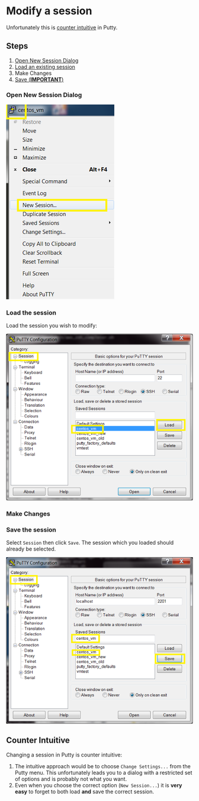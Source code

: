 # Modify a session

Unfortunately this is [counter intuitive](#counter-intuitive) in Putty.

## Steps

1. [Open New Session Dialog](#open-new-session-dialog)
1. [Load an existing session](#load-the-session)
1. Make Changes
1. [Save (**IMPORTANT**)](#save-the-session)

### Open New Session Dialog

![Open New Session Dialog](pictures/01_NewSession.PNG)

### Load the session

Load the session you wish to modify:

![Load Session](pictures/modify_session/01_LoadSession.png)

### Make Changes

### Save the session

Select `Session` then click `Save`.
The session which you loaded should already be selected.

![Save Session](pictures/modify_session/02_SaveSession.png)

## Counter Intuitive

Changing a session in Putty is counter intuitive:

1. The intuitive approach would be to choose `Change Settings...` from the Putty menu. This unfortunately leads you to a dialog with a restricted set of options and is probably not what you want.
2. Even when you choose the correct option (`New Session...`) it is **very easy** to forget to both load **and** save the correct session.